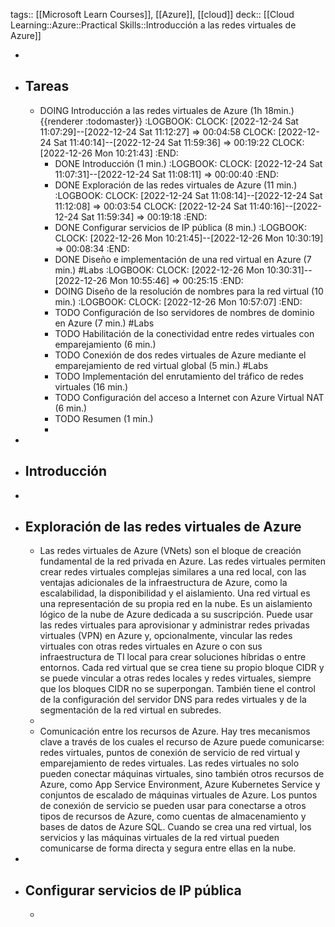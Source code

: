 tags:: [[Microsoft Learn Courses]], [[Azure]], [[cloud]]
deck:: [[Cloud Learning::Azure::Practical Skills::Introducción a las redes virtuales de Azure]]

-
- ## Tareas
	- DOING Introducción a las redes virtuales de Azure (1h 18min.) {{renderer :todomaster}}
	  :LOGBOOK:
	  CLOCK: [2022-12-24 Sat 11:07:29]--[2022-12-24 Sat 11:12:27] =>  00:04:58
	  CLOCK: [2022-12-24 Sat 11:40:14]--[2022-12-24 Sat 11:59:36] =>  00:19:22
	  CLOCK: [2022-12-26 Mon 10:21:43]
	  :END:
		- DONE Introducción (1 min.)
		  :LOGBOOK:
		  CLOCK: [2022-12-24 Sat 11:07:31]--[2022-12-24 Sat 11:08:11] =>  00:00:40
		  :END:
		- DONE Exploración de las redes virtuales de Azure (11 min.)
		  :LOGBOOK:
		  CLOCK: [2022-12-24 Sat 11:08:14]--[2022-12-24 Sat 11:12:08] =>  00:03:54
		  CLOCK: [2022-12-24 Sat 11:40:16]--[2022-12-24 Sat 11:59:34] =>  00:19:18
		  :END:
		- DONE Configurar servicios de IP pública (8 min.)
		  :LOGBOOK:
		  CLOCK: [2022-12-26 Mon 10:21:45]--[2022-12-26 Mon 10:30:19] =>  00:08:34
		  :END:
		- DONE Diseño e implementación de una red virtual en Azure (7 min.) #Labs
		  :LOGBOOK:
		  CLOCK: [2022-12-26 Mon 10:30:31]--[2022-12-26 Mon 10:55:46] =>  00:25:15
		  :END:
		- DOING Diseño de la resolución de nombres para la red virtual (10 min.)
		  :LOGBOOK:
		  CLOCK: [2022-12-26 Mon 10:57:07]
		  :END:
		- TODO Configuración de lso servidores de nombres de dominio en Azure (7 min.) #Labs
		- TODO Habilitación de la conectividad entre redes virtuales con emparejamiento (6 min.)
		- TODO Conexión de dos redes virtuales de Azure mediante el emparejamiento de red virtual global (5 min.) #Labs
		- TODO Implementación del enrutamiento del tráfico de redes virtuales (16 min.)
		- TODO Configuración del acceso a Internet con Azure Virtual NAT (6 min.)
		- TODO Resumen (1 min.)
		-
-
- ## Introducción
-
- ## Exploración de las redes virtuales de Azure
	- Las redes virtuales de Azure (VNets) son el bloque de creación fundamental de la red privada en Azure. Las redes virtuales permiten crear redes virtuales complejas similares a una red local, con las ventajas adicionales de la infraestructura de Azure, como la escalabilidad, la disponibilidad y el aislamiento. Una red virtual es una representación de su propia red en la nube. Es un aislamiento lógico de la nube de Azure dedicada a su suscripción. Puede usar las redes virtuales para aprovisionar y administrar redes privadas virtuales (VPN) en Azure y, opcionalmente, vincular las redes virtuales con otras redes virtuales en Azure o con sus infraestructura de TI local para crear soluciones híbridas o entre entornos. Cada red virtual que se crea tiene su propio bloque CIDR y se puede vincular a otras redes locales y redes virtuales, siempre que los bloques CIDR no se superpongan. También tiene el control de la configuración del servidor DNS para redes virtuales y de la segmentación de la red virtual en subredes.
	-
	- Comunicación entre los recursos de Azure. Hay tres mecanismos clave a través de los cuales el recurso de Azure puede comunicarse: redes virtuales, puntos de conexión de servicio de red virtual y emparejamiento de redes virtuales. Las redes virtuales no solo pueden conectar máquinas virtuales, sino también otros recursos de Azure, como App Service Environment, Azure Kubernetes Service y conjuntos de escalado de máquinas virtuales de Azure. Los puntos de conexión de servicio se pueden usar para conectarse a otros tipos de recursos de Azure, como cuentas de almacenamiento y bases de datos de Azure SQL. Cuando se crea una red virtual, los servicios y las máquinas virtuales de la red virtual pueden comunicarse de forma directa y segura entre ellas en la nube.
-
- ## Configurar servicios de IP pública
	-